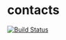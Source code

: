 # contacts 
[![Build Status](https://travis-ci.org/syntheticfeelings/contacts.svg?branch=master)](https://travis-ci.org/syntheticfeelings/contacts)
